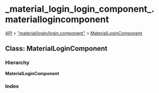 # \_material\_login\_login\_component\_.materiallogincomponent

[API](../../api-1.md) &gt; ["material/login/login.component"](../modules/_material_login_login_component_.md) &gt; [MaterialLoginComponent](_material_login_login_component_.materiallogincomponent.md)

## Class: MaterialLoginComponent

### Hierarchy

**MaterialLoginComponent**

### Index

